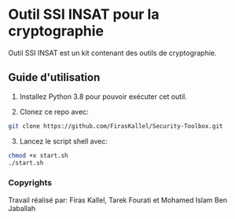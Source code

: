 # Outil SSI INSAT pour la cryptographie

Outil SSI INSAT est un kit contenant des outils de cryptographie.

## Guide d'utilisation

1) Installez Python 3.8 pour pouvoir exécuter cet outil.

2) Clonez ce repo avec:
```sh
git clone https://github.com/FirasKallel/Security-Toolbox.git
```

3) Lancez le script shell avec:

```sh
chmod +x start.sh
./start.sh
```

### Copyrights
Travail réalisé par: Firas Kallel, Tarek Fourati et Mohamed Islam Ben Jaballah